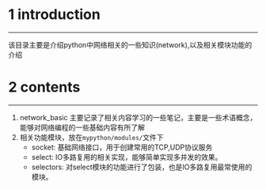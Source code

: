 # 1 introduction
---
该目录主要是介绍python中网络相关的一些知识(network),以及相关模块功能的介绍

# 2 contents
---
1. network_basic 主要记录了相关内容学习的一些笔记，主要是一些术语概念，能够对网络编程的一些基础内容有所了解
2. 相关功能模块，放在`mypython/modules/`文件下
    - socket: 基础网络接口，用于创建常用的TCP,UDP协议服务
    - select: IO多路复用的相关实现，能够简单实现多并发的效果。
    - selectors: 对select模块的功能进行了包装，也是IO多路复用最常使用的模块。